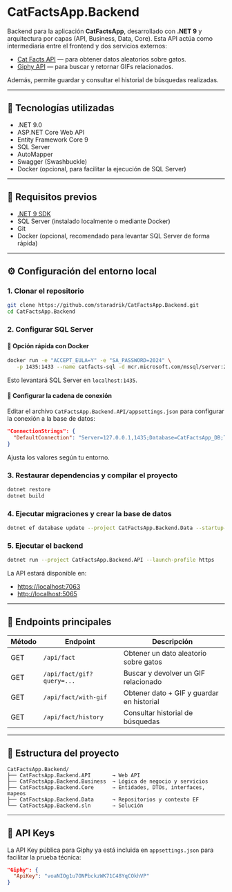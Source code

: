 # CatFactsApp.Backend

Backend para la aplicación **CatFactsApp**, desarrollado con **.NET 9** y arquitectura por capas (API, Business, Data, Core). Esta API actúa como intermediaria entre el frontend y dos servicios externos:

* [Cat Facts API](https://catfact.ninja) — para obtener datos aleatorios sobre gatos.
* [Giphy API](https://developers.giphy.com/) — para buscar y retornar GIFs relacionados.

Además, permite guardar y consultar el historial de búsquedas realizadas.

---

## 🧰 Tecnologías utilizadas

* .NET 9.0
* ASP.NET Core Web API
* Entity Framework Core 9
* SQL Server
* AutoMapper
* Swagger (Swashbuckle)
* Docker (opcional, para facilitar la ejecución de SQL Server)

---

## 🚀 Requisitos previos

* [.NET 9 SDK](https://dotnet.microsoft.com/en-us/download/dotnet/9.0)
* SQL Server (instalado localmente o mediante Docker)
* Git
* Docker (opcional, recomendado para levantar SQL Server de forma rápida)

---

## ⚙️ Configuración del entorno local

### 1. Clonar el repositorio

```bash
git clone https://github.com/staradrik/CatFactsApp.Backend.git
cd CatFactsApp.Backend
```

### 2. Configurar SQL Server

#### 🐳 Opción rápida con Docker

```bash
docker run -e "ACCEPT_EULA=Y" -e "SA_PASSWORD=2024" \
   -p 1435:1433 --name catfacts-sql -d mcr.microsoft.com/mssql/server:2022-latest
```

Esto levantará SQL Server en `localhost:1435`.

#### 🔧 Configurar la cadena de conexión

Editar el archivo `CatFactsApp.Backend.API/appsettings.json` para configurar la conexión a la base de datos:

```json
"ConnectionStrings": {
  "DefaultConnection": "Server=127.0.0.1,1435;Database=CatFactsApp_DB;TrustServerCertificate=True;User Id=adriSA;Password=2024;"
}
```

Ajusta los valores según tu entorno.

### 3. Restaurar dependencias y compilar el proyecto

```bash
dotnet restore
dotnet build
```

### 4. Ejecutar migraciones y crear la base de datos

```bash
dotnet ef database update --project CatFactsApp.Backend.Data --startup-project CatFactsApp.Backend.API
```

### 5. Ejecutar el backend

```bash
dotnet run --project CatFactsApp.Backend.API --launch-profile https
```

La API estará disponible en:

* [https://localhost:7063](https://localhost:7063)
* [http://localhost:5065](http://localhost:5065)

---

## 📡 Endpoints principales

| Método | Endpoint                  | Descripción                               |
| ------ | ------------------------- | ----------------------------------------- |
| GET    | `/api/fact`               | Obtener un dato aleatorio sobre gatos     |
| GET    | `/api/fact/gif?query=...` | Buscar y devolver un GIF relacionado      |
| GET    | `/api/fact/with-gif`      | Obtener dato + GIF y guardar en historial |
| GET    | `/api/fact/history`       | Consultar historial de búsquedas          |

---

## 📁 Estructura del proyecto

```
CatFactsApp.Backend/
├── CatFactsApp.Backend.API       → Web API
├── CatFactsApp.Backend.Business  → Lógica de negocio y servicios
├── CatFactsApp.Backend.Core      → Entidades, DTOs, interfaces, mapeos
├── CatFactsApp.Backend.Data      → Repositorios y contexto EF
└── CatFactsApp.Backend.sln       → Solución
```

---

## 🔐 API Keys

La API Key pública para Giphy ya está incluida en `appsettings.json` para facilitar la prueba técnica:

```json
"Giphy": {
  "ApiKey": "voaNIOg1u7ONPbckzWK71C48YqCOkhVP"
}
```

